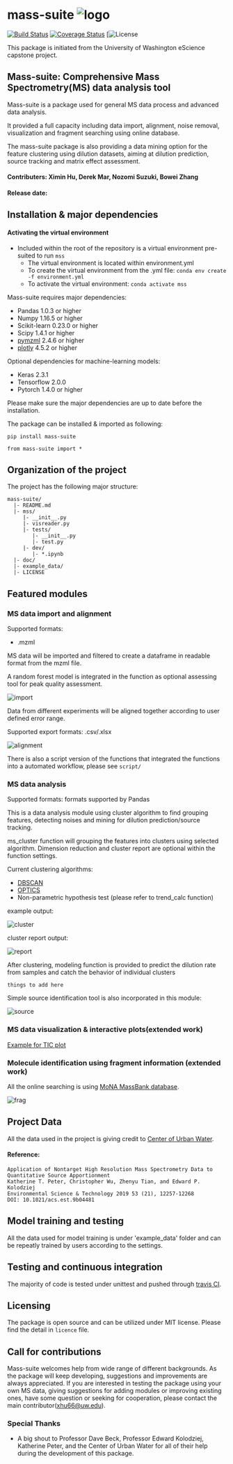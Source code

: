 # mass-suite   ![logo](./doc/pic/logo_size1.jpg)

[![Build Status](https://travis-ci.com/XiminHu/mass-suite.svg?branch=master)](https://travis-ci.com/XiminHu/mass-suite)
[![Coverage Status](https://coveralls.io/repos/github/XiminHu/mass-suite/badge.svg?branch=master)](https://coveralls.io/github/XiminHu/mass-suite?branch=master)
[![License](https://img.shields.io/badge/dynamic/json?url=<URL>&label=<LABEL>&query=<$.DATA.SUBDATA>&color=<COLOR>&prefix=<PREFIX>&suffix=<SUFFIX>)

This package is initiated from the University of Washington eScience capstone project.

## Mass-suite: Comprehensive Mass Spectrometry(MS) data analysis tool

Mass-suite is a package used for general MS data process and advanced data analysis.

It provided a full capacity including data import, alignment, noise removal, visualization and fragment searching using online database.

The mass-suite package is also providing a data mining option for the feature clustering using dilution datasets, aiming at dilution prediction, source tracking and matrix effect assessment.

#### Contributers: Ximin Hu, Derek Mar, Nozomi Suzuki, Bowei Zhang
#### Release date: 

## Installation & major dependencies
#### Activating the virtual environment
* Included within the root of the repository is a virtual environment
pre-suited to run `mss`
  * The virtual environment is located within environment.yml
  * To create the virtual environment from the .yml file:
  `conda env create -f environment.yml`
  * To activate the virtual environment:
  `conda activate mss`

Mass-suite requires major dependencies:

* Pandas 1.0.3 or higher
* Numpy 1.16.5 or higher
* Scikit-learn 0.23.0 or higher
* Scipy 1.4.1 or higher
* [pymzml](https://github.com/pymzml/pymzML) 2.4.6 or higher
* [plotly](https://plotly.com/) 4.5.2 or higher

Optional dependencies for machine-learning models:
* Keras 2.3.1 
* Tensorflow 2.0.0
* Pytorch 1.4.0 or higher

Please make sure the major dependencies are up to date before the installation.

The package can be installed & imported as following:
```
pip install mass-suite
```
```
from mass-suite import *
```


## Organization of the project
The project has the following major structure:
   
   
    mass-suite/
      |- README.md
      |- mss/
         |- __init__.py
         |- visreader.py
         |- tests/
            |- __init__.py
            |- test.py
         |- dev/  
            |- *.ipynb
      |- doc/
      |- example_data/
      |- LICENSE

## Featured modules

### MS data import and alignment

Supported formats:
* .mzml

MS data will be imported and filtered to create a dataframe in readable format from the mzml file.

A random forest model is integrated in the function as optional assessing tool for peak quality assessment.

![import](./doc/pic/import.png)

Data from different experiments will be aligned together according to user defined error range. 

Supported export formats: .csv/.xlsx

![alignment](./doc/pic/alignment.png)

There is also a script version of the functions that integrated the functions into a automated workflow, please see ```script/```

### MS data analysis

Supported formats: formats supported by Pandas

This is a data analysis module using cluster algorithm to find grouping features, detecting noises and mining for dilution prediction/source tracking.

ms_cluster function will grouping the features into clusters using selected algorithm. Dimension reduction and cluster report are optional within the function settings.

Current clustering algorithms:
* [DBSCAN](https://scikit-learn.org/stable/modules/generated/sklearn.cluster.DBSCAN.html)
* [OPTICS](https://scikit-learn.org/stable/modules/generated/sklearn.cluster.OPTICS.html)
* Non-parametric hypothesis test (please refer to trend_calc function)

example output:

![cluster](./doc/pic/cluster.png)

cluster report output:

![report](./doc/pic/cluster_report.png)

After clustering, modeling function is provided to predict the dilution rate from samples and catch the behavior of individual clusters

```things to add here```

Simple source identification tool is also incorporated in this module:

![source](./doc/pic/source.png)

### MS data visualization & interactive plots(extended work)

[Example for TIC plot](./doc/pic/tic-test.html)

### Molecule identification using fragment information (extended work)

All the online searching is using [MoNA MassBank database](https://mona.fiehnlab.ucdavis.edu/).

![frag](./doc/pic/frag.png)

## Project Data

All the data used in the project is giving credit to [Center of Urban Water](https://www.urbanwaters.org/).

#### Reference: 
	Application of Nontarget High Resolution Mass Spectrometry Data to Quantitative Source Apportionment
	Katherine T. Peter, Christopher Wu, Zhenyu Tian, and Edward P. Kolodziej
	Environmental Science & Technology 2019 53 (21), 12257-12268
	DOI: 10.1021/acs.est.9b04481


## Model training and testing

All the data used for model training is under 'example_data' folder and can be repeatly trained by users according to the settings.

## Testing and continuous integration

The majority of code is tested under unittest and pushed through [travis CI](https://travis-ci.com/github/XiminHu/mass-suite).

## Licensing

The package is open source and can be utilized under MIT license. Please find the detail in `licence` file.

## Call for contributions

Mass-suite welcomes help from wide range of different backgrounds. As the package will keep developing, suggestions and improvements are always appreciated. If you are interested in testing the package using your own MS data, giving suggestions for adding modules or improving existing ones, have some question or seeking for cooperation, please contact the main contributor(xhu66@uw.edu).

### Special Thanks
  * A big shout to Professor Dave Beck, Professor Edward Kolodziej, Katherine Peter, and the Center of Urban Water for all of their help during the development of this package.

